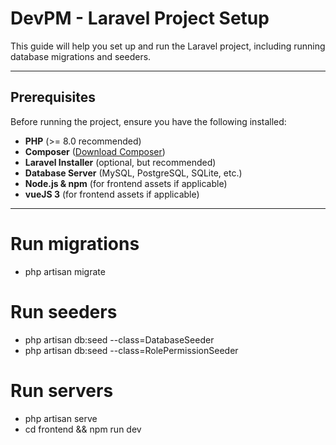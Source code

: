
# DevPM - Laravel Project Setup

This guide will help you set up and run the Laravel project, including running database migrations and seeders.

---

## Prerequisites

Before running the project, ensure you have the following installed:

- **PHP** (>= 8.0 recommended)
- **Composer** ([Download Composer](https://getcomposer.org/download/))
- **Laravel Installer** (optional, but recommended)
- **Database Server** (MySQL, PostgreSQL, SQLite, etc.)
- **Node.js & npm** (for frontend assets if applicable)
- **vueJS 3** (for frontend assets if applicable)

---

# Run migrations
- php artisan migrate

# Run seeders
- php artisan db:seed --class=DatabaseSeeder
- php artisan db:seed --class=RolePermissionSeeder

# Run servers
- php artisan serve
- cd frontend && npm run dev
